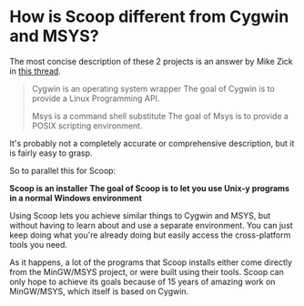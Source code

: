# How is Scoop different from Cygwin and MSYS?

The most concise description of these 2 projects is an answer by Mike Zick in [this thread](http://sourceforge.net/mailarchive/forum.php?thread_name=200506130821.11185.mszick%40morethan.org&forum_name=mingw-msys).

> Cygwin is an operating system wrapper
> The goal of Cygwin is to provide a Linux Programming API.
>
> Msys is a command shell substitute
> The goal of Msys is to provide a POSIX scripting environment.

It's probably not a completely accurate or comprehensive description, but it is fairly easy to grasp.

So to parallel this for Scoop:

**Scoop is an installer**
**The goal of Scoop is to let you use Unix-y programs in a normal Windows environment**

Using Scoop lets you achieve similar things to Cygwin and MSYS, but without having to learn about and use a separate environment. You can just keep doing what you're already doing but easily access the cross-platform tools you need.

As it happens, a lot of the programs that Scoop installs either come directly from the MinGW/MSYS project, or were built using their tools. Scoop can only hope to achieve its goals because of 15 years of amazing work on MinGW/MSYS, which itself is based on Cygwin.
